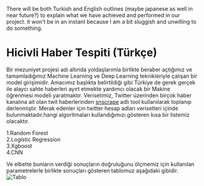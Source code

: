 There will be both Turkish and English outlines (maybe japanese as well in near future?) to explain what we have achieved and performed in our project. it won't be in an instant because I am a bit sluggish and unwilling to do something.
# Hicivli Haber Tespiti (Türkçe)
Bir mezuniyet projesi adı altında yoldaşlarımla birlikte beraber açtığımız ve tamamladığımız Machine Learning ve Deep Learning teknikleriyle çalışan bir model girişimidir. Amacımız başlıkta belirtildiği gibi Türkiye de gerek gerçek ile alaycı sahte haberleri ayırt etmekte yardımcı olacak bir Makine öğrenmesi modeli yaratmaktır. Verisetimiz, Twitter üzerinden birçok haber kanalına ait olan twit haberlerinden [snscrape](https://github.com/JustAnotherArchivist/snscrape)  adlı tool kullanılarak toplanıp derlenmiştir. Merak edenler için twitter hesap adları verisetleri içinde bulunmaktadır.hangi algoritmaları kullandığımızı gösteren kısa bir listemiz olacaktır.<br>

1.Random Forest<br>
2.Logistic Regression<br>
3.Xgboost<br>
4.CNN<br>

Ve elbette bunların verdiği sonuçların doğruluğunu ölçmemiz için kullanılan parametrelerle birlikte sonuçları gösteren tablomuz aşağıdaki gibidir.<br>
![Tablo]([https://github.com/[username]/[reponame]/blob/[branch]/image.jpg](https://github.com/AhmetK07/FakeNewsDetection/blob/main/Result_Table.png)https://github.com/AhmetK07/FakeNewsDetection/blob/main/Result_Table.png?raw=true)
